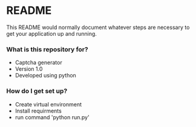 # README #

This README would normally document whatever steps are necessary to get your application up and running.

### What is this repository for? ###

* Captcha generator
* Version 1.0
* Developed using python

### How do I get set up? ###

* Create virtual environment
* Install requirments
* run command 'python run.py'


